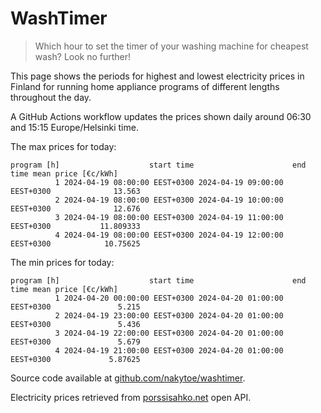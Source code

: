 
# WashTimer

> Which hour to set the timer of your washing machine for cheapest wash? Look no further!

This page shows the periods for highest and lowest electricity prices in Finland 
for running home appliance programs of different lengths throughout the day. 

A GitHub Actions workflow updates the prices shown daily around 06:30 and 15:15 Europe/Helsinki time.

The max prices for today:

	program [h]                    start time                      end time mean price [€c/kWh]
	          1 2024-04-19 08:00:00 EEST+0300 2024-04-19 09:00:00 EEST+0300              13.563
	          2 2024-04-19 08:00:00 EEST+0300 2024-04-19 10:00:00 EEST+0300              12.676
	          3 2024-04-19 08:00:00 EEST+0300 2024-04-19 11:00:00 EEST+0300           11.809333
	          4 2024-04-19 08:00:00 EEST+0300 2024-04-19 12:00:00 EEST+0300            10.75625

The min prices for today:

	program [h]                    start time                      end time mean price [€c/kWh]
	          1 2024-04-20 00:00:00 EEST+0300 2024-04-20 01:00:00 EEST+0300               5.215
	          2 2024-04-19 23:00:00 EEST+0300 2024-04-20 01:00:00 EEST+0300               5.436
	          3 2024-04-19 22:00:00 EEST+0300 2024-04-20 01:00:00 EEST+0300               5.679
	          4 2024-04-19 21:00:00 EEST+0300 2024-04-20 01:00:00 EEST+0300             5.87625


Source code available at [github.com/nakytoe/washtimer](https://github.com/nakytoe/washtimer).

Electricity prices retrieved from [porssisahko.net](https://porssisahko.net/api) open API.
